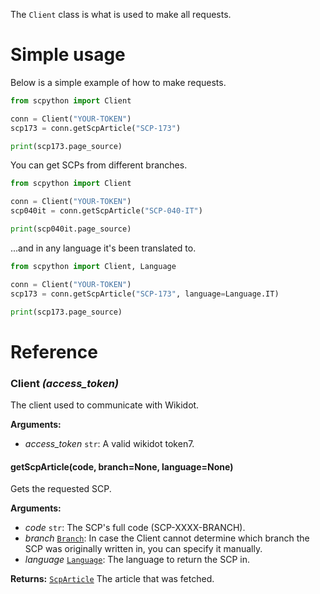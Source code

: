
The `Client` class is what is used to make all requests.

# Simple usage

Below is a simple example of how to make requests.
```python
from scpython import Client

conn = Client("YOUR-TOKEN")
scp173 = conn.getScpArticle("SCP-173")

print(scp173.page_source)
```

You can get SCPs from different branches.
```python
from scpython import Client

conn = Client("YOUR-TOKEN")
scp040it = conn.getScpArticle("SCP-040-IT")

print(scp040it.page_source)
```

...and in any language it's been translated to.
```python
from scpython import Client, Language

conn = Client("YOUR-TOKEN")
scp173 = conn.getScpArticle("SCP-173", language=Language.IT)

print(scp173.page_source)
```

# Reference

### **Client** *(access_token)*

The client used to communicate with Wikidot.

**Arguments:**
+ *access_token* `str`: A valid wikidot token7.

#### getScpArticle(code, branch=None, language=None)

Gets the requested SCP.

**Arguments:**
+ *code* `str`: The SCP's full code (SCP-XXXX-BRANCH).
+ *branch* [`Branch`](./models.md): In case the Client cannot determine which branch the SCP was originally written in, you can specify it manually.
+ *language* [`Language`](./models.md): The language to return the SCP in.

**Returns:** [`ScpArticle`](./models.md) The article that was fetched.
